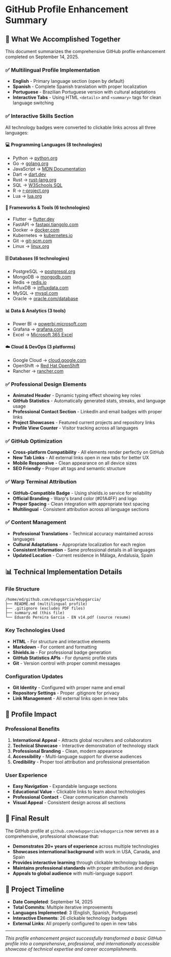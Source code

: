 # GitHub Profile Enhancement Summary

## 🌟 What We Accomplished Together

This document summarizes the comprehensive GitHub profile enhancement completed on September 14, 2025.

### ✅ **Multilingual Profile Implementation**
- **English** - Primary language section (open by default)
- **Spanish** - Complete Spanish translation with proper localization
- **Portuguese** - Brazilian Portuguese version with cultural adaptations
- **Interactive Tabs** - Using HTML `<details>` and `<summary>` tags for clean language switching

### ✅ **Interactive Skills Section**
All technology badges were converted to clickable links across all three languages:

#### 💻 **Programming Languages** (8 technologies)
- Python → [python.org](https://www.python.org/)
- Go → [golang.org](https://golang.org/)
- JavaScript → [MDN Documentation](https://developer.mozilla.org/en-US/docs/Web/JavaScript)
- Dart → [dart.dev](https://dart.dev/)
- Rust → [rust-lang.org](https://www.rust-lang.org/)
- SQL → [W3Schools SQL](https://www.w3schools.com/sql/)
- R → [r-project.org](https://www.r-project.org/)
- Lua → [lua.org](https://www.lua.org/)

#### 🚀 **Frameworks & Tools** (6 technologies)
- Flutter → [flutter.dev](https://flutter.dev/)
- FastAPI → [fastapi.tiangolo.com](https://fastapi.tiangolo.com/)
- Docker → [docker.com](https://www.docker.com/)
- Kubernetes → [kubernetes.io](https://kubernetes.io/)
- Git → [git-scm.com](https://git-scm.com/)
- Linux → [linux.org](https://www.linux.org/)

#### 🗄️ **Databases** (6 technologies)
- PostgreSQL → [postgresql.org](https://www.postgresql.org/)
- MongoDB → [mongodb.com](https://www.mongodb.com/)
- Redis → [redis.io](https://redis.io/)
- InfluxDB → [influxdata.com](https://www.influxdata.com/)
- MySQL → [mysql.com](https://www.mysql.com/)
- Oracle → [oracle.com/database](https://www.oracle.com/database/)

#### 📊 **Data & Analytics** (3 tools)
- Power BI → [powerbi.microsoft.com](https://powerbi.microsoft.com/)
- Grafana → [grafana.com](https://grafana.com/)
- Excel → [Microsoft 365 Excel](https://www.microsoft.com/en-us/microsoft-365/excel)

#### ☁️ **Cloud & DevOps** (3 platforms)
- Google Cloud → [cloud.google.com](https://cloud.google.com/)
- OpenShift → [Red Hat OpenShift](https://www.redhat.com/en/technologies/cloud-computing/openshift)
- Rancher → [rancher.com](https://rancher.com/)

### ✅ **Professional Design Elements**
- **Animated Header** - Dynamic typing effect showing key roles
- **GitHub Statistics** - Automatically generated stats, streaks, and language usage
- **Professional Contact Section** - LinkedIn and email badges with proper links
- **Project Showcases** - Featured current projects and repository links
- **Profile View Counter** - Visitor tracking across all languages

### ✅ **GitHub Optimization**
- **Cross-platform Compatibility** - All elements render perfectly on GitHub
- **New Tab Links** - All external links open in new tabs for better UX
- **Mobile Responsive** - Clean appearance on all device sizes
- **SEO Friendly** - Proper alt tags and semantic structure

### ✅ **Warp Terminal Attribution**
- **GitHub-Compatible Badge** - Using shields.io service for reliability
- **Official Branding** - Warp's brand color (#01A4FF) and logo
- **Proper Spacing** - Clean integration with appropriate text spacing
- **Multilingual** - Consistent attribution across all language sections

### ✅ **Content Management**
- **Professional Translations** - Technical accuracy maintained across languages
- **Cultural Adaptations** - Appropriate localization for each region
- **Consistent Information** - Same professional details in all languages
- **Updated Location** - Current residence in Málaga, Andalusia, Spain

## 📊 **Technical Implementation Details**

### File Structure
```
/home/ed/github.com/edupgarcia/edupgarcia/
├── README.md (multilingual profile)
├── .gitignore (excludes PDF files)
├── summary.md (this file)
└── Eduardo Pereira Garcia - EN v14.pdf (source resume)
```

### Key Technologies Used
- **HTML** - For structure and interactive elements
- **Markdown** - For content and formatting
- **Shields.io** - For professional badge generation
- **GitHub Statistics APIs** - For dynamic profile stats
- **Git** - Version control with proper commit messages

### Configuration Updates
- **Git Identity** - Configured with proper name and email
- **Repository Settings** - Proper .gitignore for privacy
- **Link Management** - All external links open in new tabs

## 🎯 **Profile Impact**

### Professional Benefits
1. **International Appeal** - Attracts global recruiters and collaborators
2. **Technical Showcase** - Interactive demonstration of technology stack
3. **Professional Branding** - Clean, modern appearance
4. **Accessibility** - Multi-language support for diverse audiences
5. **Credibility** - Proper tool attribution and professional presentation

### User Experience
- **Easy Navigation** - Expandable language sections
- **Educational Value** - Clickable links to learn about technologies
- **Professional Contact** - Clear communication channels
- **Visual Appeal** - Consistent design across all sections

## 🚀 **Final Result**

The GitHub profile at `github.com/edupgarcia/edupgarcia` now serves as a comprehensive, professional showcase that:

- **Demonstrates 20+ years of experience** across multiple technologies
- **Showcases international background** with work in USA, Canada, and Spain
- **Provides interactive learning** through clickable technology badges
- **Maintains professional standards** with proper attribution and design
- **Appeals to global audience** with multi-language support

## 📅 **Project Timeline**
- **Date Completed**: September 14, 2025
- **Total Commits**: Multiple iterative improvements
- **Languages Implemented**: 3 (English, Spanish, Portuguese)
- **Interactive Elements**: 26 clickable technology badges
- **External Links**: All properly configured to open in new tabs

---

*This profile enhancement project successfully transformed a basic GitHub profile into a comprehensive, professional, and internationally accessible showcase of technical expertise and career accomplishments.*
